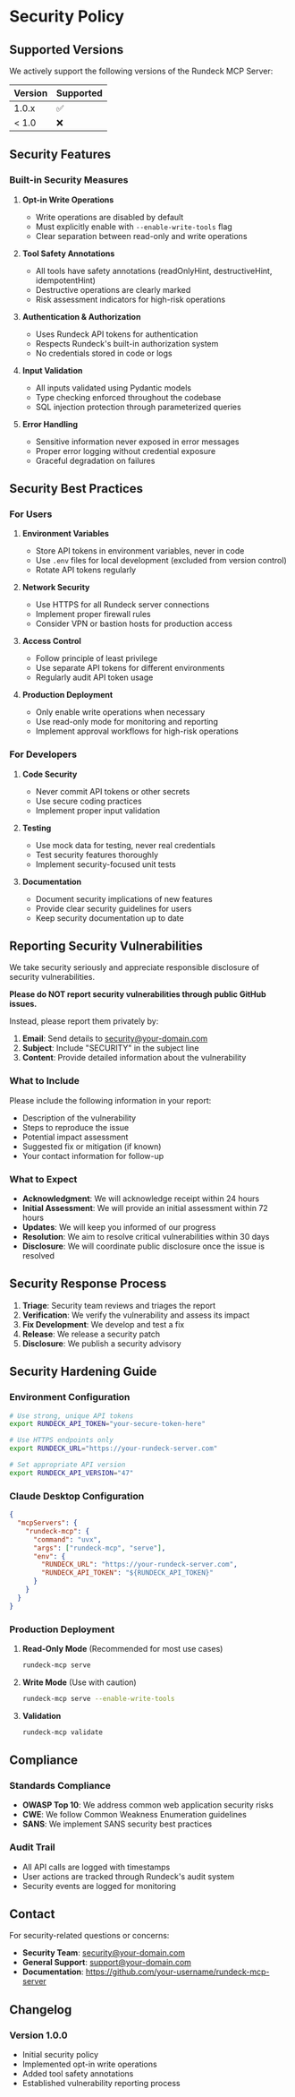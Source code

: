 # Security Policy

## Supported Versions

We actively support the following versions of the Rundeck MCP Server:

| Version | Supported          |
| ------- | ------------------ |
| 1.0.x   | :white_check_mark: |
| < 1.0   | :x:                |

## Security Features

### Built-in Security Measures

1. **Opt-in Write Operations**
   - Write operations are disabled by default
   - Must explicitly enable with `--enable-write-tools` flag
   - Clear separation between read-only and write operations

2. **Tool Safety Annotations**
   - All tools have safety annotations (readOnlyHint, destructiveHint, idempotentHint)
   - Destructive operations are clearly marked
   - Risk assessment indicators for high-risk operations

3. **Authentication & Authorization**
   - Uses Rundeck API tokens for authentication
   - Respects Rundeck's built-in authorization system
   - No credentials stored in code or logs

4. **Input Validation**
   - All inputs validated using Pydantic models
   - Type checking enforced throughout the codebase
   - SQL injection protection through parameterized queries

5. **Error Handling**
   - Sensitive information never exposed in error messages
   - Proper error logging without credential exposure
   - Graceful degradation on failures

## Security Best Practices

### For Users

1. **Environment Variables**
   - Store API tokens in environment variables, never in code
   - Use `.env` files for local development (excluded from version control)
   - Rotate API tokens regularly

2. **Network Security**
   - Use HTTPS for all Rundeck server connections
   - Implement proper firewall rules
   - Consider VPN or bastion hosts for production access

3. **Access Control**
   - Follow principle of least privilege
   - Use separate API tokens for different environments
   - Regularly audit API token usage

4. **Production Deployment**
   - Only enable write operations when necessary
   - Use read-only mode for monitoring and reporting
   - Implement approval workflows for high-risk operations

### For Developers

1. **Code Security**
   - Never commit API tokens or other secrets
   - Use secure coding practices
   - Implement proper input validation

2. **Testing**
   - Use mock data for testing, never real credentials
   - Test security features thoroughly
   - Implement security-focused unit tests

3. **Documentation**
   - Document security implications of new features
   - Provide clear security guidelines for users
   - Keep security documentation up to date

## Reporting Security Vulnerabilities

We take security seriously and appreciate responsible disclosure of security vulnerabilities.

**Please do NOT report security vulnerabilities through public GitHub issues.**

Instead, please report them privately by:

1. **Email**: Send details to [security@your-domain.com](mailto:security@your-domain.com)
2. **Subject**: Include "SECURITY" in the subject line
3. **Content**: Provide detailed information about the vulnerability

### What to Include

Please include the following information in your report:

- Description of the vulnerability
- Steps to reproduce the issue
- Potential impact assessment
- Suggested fix or mitigation (if known)
- Your contact information for follow-up

### What to Expect

- **Acknowledgment**: We will acknowledge receipt within 24 hours
- **Initial Assessment**: We will provide an initial assessment within 72 hours
- **Updates**: We will keep you informed of our progress
- **Resolution**: We aim to resolve critical vulnerabilities within 30 days
- **Disclosure**: We will coordinate public disclosure once the issue is resolved

## Security Response Process

1. **Triage**: Security team reviews and triages the report
2. **Verification**: We verify the vulnerability and assess its impact
3. **Fix Development**: We develop and test a fix
4. **Release**: We release a security patch
5. **Disclosure**: We publish a security advisory

## Security Hardening Guide

### Environment Configuration

```bash
# Use strong, unique API tokens
export RUNDECK_API_TOKEN="your-secure-token-here"

# Use HTTPS endpoints only
export RUNDECK_URL="https://your-rundeck-server.com"

# Set appropriate API version
export RUNDECK_API_VERSION="47"
```

### Claude Desktop Configuration

```json
{
  "mcpServers": {
    "rundeck-mcp": {
      "command": "uvx",
      "args": ["rundeck-mcp", "serve"],
      "env": {
        "RUNDECK_URL": "https://your-rundeck-server.com",
        "RUNDECK_API_TOKEN": "${RUNDECK_API_TOKEN}"
      }
    }
  }
}
```

### Production Deployment

1. **Read-Only Mode** (Recommended for most use cases)
   ```bash
   rundeck-mcp serve
   ```

2. **Write Mode** (Use with caution)
   ```bash
   rundeck-mcp serve --enable-write-tools
   ```

3. **Validation**
   ```bash
   rundeck-mcp validate
   ```

## Compliance

### Standards Compliance

- **OWASP Top 10**: We address common web application security risks
- **CWE**: We follow Common Weakness Enumeration guidelines
- **SANS**: We implement SANS security best practices

### Audit Trail

- All API calls are logged with timestamps
- User actions are tracked through Rundeck's audit system
- Security events are logged for monitoring

## Contact

For security-related questions or concerns:

- **Security Team**: security@your-domain.com
- **General Support**: support@your-domain.com
- **Documentation**: https://github.com/your-username/rundeck-mcp-server

## Changelog

### Version 1.0.0
- Initial security policy
- Implemented opt-in write operations
- Added tool safety annotations
- Established vulnerability reporting process